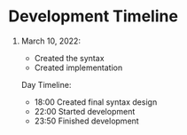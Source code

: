 # Development Timeline
1. March 10, 2022: 
    * Created the syntax
    * Created implementation

    Day Timeline:
    * 18:00 Created final syntax design
    * 22:00 Started development
    * 23:50 Finished development